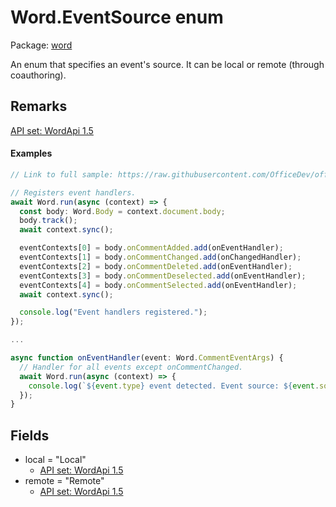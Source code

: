 # Word.EventSource enum

Package: [word](/en-us/javascript/api/word)

An enum that specifies an event's source. It can be local or remote (through coauthoring).

## Remarks

[API set: WordApi 1.5](/en-us/javascript/api/requirement-sets/word/word-api-requirement-sets)

#### Examples

```TypeScript
// Link to full sample: https://raw.githubusercontent.com/OfficeDev/office-js-snippets/prod/samples/word/99-preview-apis/manage-comments.yaml

// Registers event handlers.
await Word.run(async (context) => {
  const body: Word.Body = context.document.body;
  body.track();
  await context.sync();

  eventContexts[0] = body.onCommentAdded.add(onEventHandler);
  eventContexts[1] = body.onCommentChanged.add(onChangedHandler);
  eventContexts[2] = body.onCommentDeleted.add(onEventHandler);
  eventContexts[3] = body.onCommentDeselected.add(onEventHandler);
  eventContexts[4] = body.onCommentSelected.add(onEventHandler);
  await context.sync();

  console.log("Event handlers registered.");
});

...

async function onEventHandler(event: Word.CommentEventArgs) {
  // Handler for all events except onCommentChanged.
  await Word.run(async (context) => {
    console.log(`${event.type} event detected. Event source: ${event.source}. Comment info:`, event.commentDetails);
  });
}
```

## Fields

- local = "Local"
  - [API set: WordApi 1.5](/en-us/javascript/api/requirement-sets/word/word-api-requirement-sets)
- remote = "Remote"
  - [API set: WordApi 1.5](/en-us/javascript/api/requirement-sets/word/word-api-requirement-sets)
